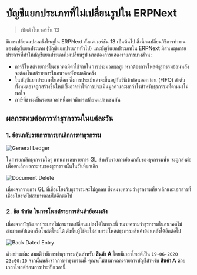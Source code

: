 <!-- add-breadcrumbs -->
# บัญชีแยกประเภทที่ไม่เปลี่ยนรูปใน ERPNext

> เปิดตัวในเวอร์ชั่น 13

มีการเปลี่ยนแปลงครั้งใหญ่ใน ERPNext ตั้งแต่เวอร์ชัน 13 เป็นต้นไป สิ่งนี้จะเปลี่ยนวิธีการทำงานของบัญชีแยกประเภท (บัญชีแยกประเภททั่วไป) และบัญชีแยกประเภทใน ERPNext มีสาเหตุหลายประการที่ทำให้บัญชีแยกประเภทไม่เปลี่ยนรูป หากต้องการแสดงรายการบางส่วน:

* การรีโพสต์รายการในอนาคตมีค่าใช้จ่ายในการประมวลผลสูง หากต้องการโพสต์ธุรกรรมย้อนหลัง จะต้องโพสต์รายการในอนาคตทั้งหมดอีกครั้ง
* ในบัญชีแยกประเภทในสต็อก ซึ่งการประเมินค่าจะขึ้นอยู่กับวิธีเข้าก่อนออกก่อน (FIFO) ลำดับทั้งหมดอาจถูกสร้างขึ้นใหม่ ซึ่งอาจทำให้การประเมินมูลค่าและผลกำไรสำหรับธุรกรรมที่ตามมาไม่พอใจ
* ภาษีที่ชำระเป็นระยะเวลาหนึ่งอาจมีการเปลี่ยนแปลงเช่นกัน

## ผลกระทบต่อการทำธุรกรรมในแต่ละวัน

### 1. ย้อนกลับรายการการยกเลิกการทำธุรกรรม

<img alt="General Ledger" class="screenshot" src="{{docs_base_url}}/assets/img/articles/general-ledger.png">

ในการยกเลิกธุรกรรมใดๆ แทนการลบรายการ GL สำหรับรายการย้อนกลับของธุรกรรมนั้น จะถูกส่งต่อเพื่อยกเลิกผลกระทบของธุรกรรมนั้นในวันที่ยกเลิก

<img alt="Document Delete" class="screenshot" src="{{docs_base_url}}/assets/img/articles/document-delete.png">

เนื่องจากรายการ GL ที่เชื่อมโยงกับธุรกรรมจะไม่ถูกลบ ซึ่งหมายความว่าธุรกรรมที่ยกเลิกและเอกสารที่เชื่อมโยงจะไม่สามารถลบได้อีกต่อไป

### 2. ข้อ จำกัด ในการโพสต์รายการสินค้าย้อนหลัง

เนื่องจากบัญชีแยกประเภทไม่สามารถเปลี่ยนแปลงได้ในขณะนี้ หมายความว่าธุรกรรมในอนาคตไม่สามารถอัปเดตหรือโพสต์ใหม่ได้
ดังนั้นผู้ใช้จะไม่สามารถโพสต์ธุรกรรมสินค้าย้อนหลังได้อีกต่อไป

<img alt="Back Dated Entry" class="screenshot" src="{{docs_base_url}}/assets/img/articles/backdated-entry.png">

ตัวอย่างเช่น: สมมติว่ามีการทำธุรกรรมหุ้นสำหรับ **สินค้า A** โดยมีเวลาโพสต์เป็น `19-06-2020 23:00:10` จากนั้นหลังจากการทำธุรกรรมนี้ คุณจะไม่สามารถลงรายการบัญชีสำหรับ **สินค้า A** ด้วย เวลาโพสต์ก่อนการประทับเวลานี้
